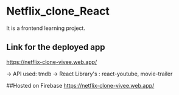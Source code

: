 # Netflix_clone_React
It is a frontend learning project. 
## Link for the deployed app
https://netflix-clone-vivee.web.app/

-> API used: tmdb
-> React Library's : react-youtube, movie-trailer

##Hosted on Firebase https://netflix-clone-vivee.web.app/
